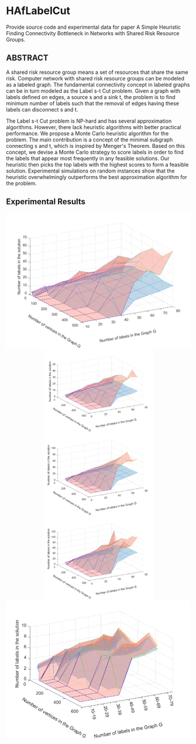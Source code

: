 # HAfLabelCut
Provide source code and experimental data for paper A Simple Heuristic Finding Connectivity Bottleneck in Networks with Shared Risk Resource Groups.

## ABSTRACT
A shared risk resource group means a set of resources that share the same risk. Computer network with shared risk resource groups can be modeled as a labeled graph. The fundamental connectivity concept in labeled graphs can be in turn modeled as the Label s-t Cut problem. Given a graph with labels defined on edges, a source s and a sink t, the problem is to find minimum number of labels such that the removal of edges having these labels can disconnect s and t. 

The Label s-t Cut problem is NP-hard and has several approximation algorithms.
However, there lack heuristic algorithms with better practical performance. We propose a Monte Carlo heuristic algorithm for the problem. The main contribution is a concept of the minimal subgraph connecting s and t, which is inspired by Menger's Theorem.
Based on this concept, we devise a Monte Carlo strategy to score labels in order to find the labels that appear most frequently in any feasible solutions. Our heuristic then picks the top labels with the highest scores to form a feasible solution. 
Experimental simulations on random instances show that the heuristic overwhelmingly outperforms the best approximation algorithm for the problem.

## Experimental Results
<div align="center">
<img src="/pic/config.png" alt="Results on dataset Config" width="600">
</div>
<div align="center">
    <img src="/pic/gnp0.2.png" alt="Results on dataset GNP p=0.2" width="300">
    <img src="/pic/gnp0.5.png" alt="Results on dataset GNP p=0.5" width="300">
    <img src="/pic/gnp0.8.png" alt="Results on dataset GNP p=0.8" width="300">
</div>
<div align="center">
<img src="/pic/spg.png" alt="Results on dataset SPG" width="600">
</div>
